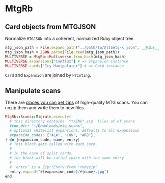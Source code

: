 # MtgRb

## Card objects from MTGJSON

Normalize `MTGJSON` into a coherent, normalized Ruby object tree.

```ruby
mtg_json_path = File.expand_path("../path/to/AllSets-x.json", __FILE__)
mtg_json_hash = JSON.parse(File.read(mtg_json_path))
MULTIVERSE = MtgRb::Multiverse.from_hash(mtg_json_hash)
MULTIVERSE.expansions["Conflux"] # => Expansion instance
MULTIVERSE.cards["Icy Manipulator"] # => Card instance
```

`Card` and `Expansion` are joined by `Printing`.

## Manipulate scans

There are [places you can get zips](http://blog.mtgbr.com/imagens/) of high-quality MTG scans. You can unzip them and write them to new files.

```ruby
MtgRb::Scans::Migrate.execute(
  # this directory contains `**/ENG*.zip` files of of scans
  from_dir: "~/Downloads/mtg_scans",
  # optional whitelist expansions, defaults to all expansions
  expansion_codes: ["ALA", "CON", "ARB"],
) do |expansion_code, name, entry|
  # This block gets called with each card.
  #
  # In the case of split cards,
  # the block will be called twice with the same entry
  #
  # `entry` is a Zip::Entry from "rubyzip"
  entry.expand("#{expansion_code}/#{name}.jpg")
end
```
